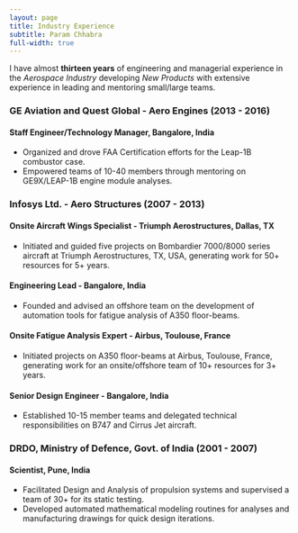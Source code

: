 ```yaml
---
layout: page
title: Industry Experience
subtitle: Param Chhabra
full-width: true
---
```


I have almost **thirteen years** of engineering and managerial experience in the *Aerospace Industry* developing *New Products* with extensive experience in leading and mentoring small/large teams.

### GE Aviation and Quest Global - Aero Engines (2013 - 2016)
#### Staff Engineer/Technology Manager, Bangalore, India
* Organized and drove FAA Certification efforts for the Leap-1B combustor case.
* Empowered teams of 10-40 members through mentoring on GE9X/LEAP-1B engine module analyses.

### Infosys Ltd. - Aero Structures (2007 - 2013)
#### Onsite Aircraft Wings Specialist - Triumph Aerostructures, Dallas, TX
* Initiated and guided five projects on Bombardier 7000/8000 series aircraft at Triumph Aerostructures, TX, USA, generating work for 50+ resources for 5+ years.

#### Engineering Lead - Bangalore, India
* Founded and advised an offshore team on the development of automation tools for fatigue analysis of A350 floor-beams.

#### Onsite Fatigue Analysis Expert - Airbus, Toulouse, France
* Initiated projects on A350 floor-beams at Airbus, Toulouse, France, generating work for an onsite/offshore team of 10+ resources for 3+ years.

#### Senior Design Engineer - Bangalore, India
* Established 10-15 member teams and delegated technical responsibilities on B747 and Cirrus Jet aircraft.

### DRDO, Ministry of Defence, Govt. of India (2001 - 2007)
#### Scientist, Pune, India
* Facilitated Design and Analysis of propulsion systems and supervised a team of 30+ for its static testing.
* Developed automated mathematical modeling routines for analyses and manufacturing drawings for quick design iterations.
